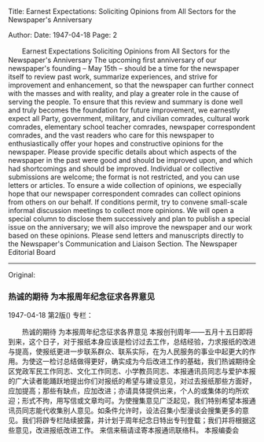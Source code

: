 Title: Earnest Expectations: Soliciting Opinions from All Sectors for the Newspaper's Anniversary

Author:
Date: 1947-04-18
Page: 2

　　Earnest Expectations
    Soliciting Opinions from All Sectors for the Newspaper's Anniversary
    The upcoming first anniversary of our newspaper's founding – May 15th – should be a time for the newspaper itself to review past work, summarize experiences, and strive for improvement and enhancement, so that the newspaper can further connect with the masses and with reality, and play a greater role in the cause of serving the people. To ensure that this review and summary is done well and truly becomes the foundation for future improvement, we earnestly expect all Party, government, military, and civilian comrades, cultural work comrades, elementary school teacher comrades, newspaper correspondent comrades, and the vast readers who care for this newspaper to enthusiastically offer your hopes and constructive opinions for the newspaper. Please provide specific details about which aspects of the newspaper in the past were good and should be improved upon, and which had shortcomings and should be improved. Individual or collective submissions are welcome; the format is not restricted, and you can use letters or articles. To ensure a wide collection of opinions, we especially hope that our newspaper correspondent comrades can collect opinions from others on our behalf. If conditions permit, try to convene small-scale informal discussion meetings to collect more opinions. We will open a special column to disclose them successively and plan to publish a special issue on the anniversary; we will also improve the newspaper and our work based on these opinions.
    Please send letters and manuscripts directly to the Newspaper's Communication and Liaison Section.
            The Newspaper Editorial Board



<hr /> 

Original: 


### 热诚的期待  为本报周年纪念征求各界意见

1947-04-18
第2版()
专栏：

　　热诚的期待
    为本报周年纪念征求各界意见
    本报创刊周年——五月十五日即将到来，这个日子，对于报纸本身应该是检讨过去工作，总结经验，力求报纸的改进与提高，使报纸更进一步联系群众、联系实际，在为人民服务的事业中起更大的作用。为使这一检讨总结做得更好，确实成为今后改进工作的基础，我们热诚期待全区党政军民工作同志、文化工作同志、小学教员同志、本报通讯员同志与爱护本报的广大读者能踊跃地提出你们对报纸的希望与建设意见，对过去报纸那些方面好，应加提高；那些有缺点，应加改进；亦请具体提供出来，个人的或集体的均所欢迎；形式不拘，用写信或文章均可。为使搜集意见广泛起见，我们特别希望本报通讯员同志能代收集别人意见。如条件允许时，设法召集小型漫谈会搜集更多的意见。我们将辟专栏陆续披露，并计划于周年纪念日特出专刊登载；我们并将根据这些意见，改进报纸改进工作。
    来信来稿请迳寄本报通讯联络科。
            本报编委会
